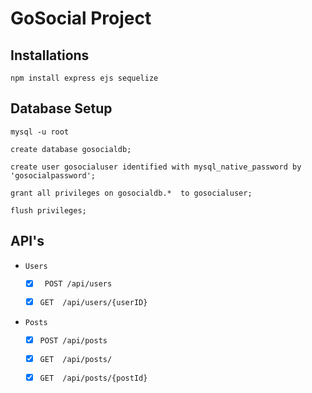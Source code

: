 # GoSocial Project

## Installations

```
npm install express ejs sequelize
```

## Database Setup

```
mysql -u root
```

``` 
create database gosocialdb;

create user gosocialuser identified with mysql_native_password by 'gosocialpassword';

grant all privileges on gosocialdb.*  to gosocialuser;

flush privileges;
```

## API's

- ``` Users ```
	- [x]  ``` POST /api/users```  
	- [x]  ``` GET  /api/users/{userID} ```
	
	
- ``` Posts ```
	- [x]  ``` POST /api/posts ```  
	- [x]  ``` GET  /api/posts/ ```
	- [x]  ``` GET  /api/posts/{postId} ```

